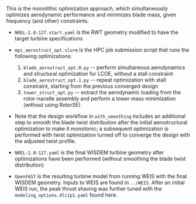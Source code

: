 This is the monolithic optimization approach, which simultaneously optimizes aerodynamic performance
and minimizes blade mass, given frequency (and other) constraints.

* `NREL-2.8-127.start.yaml` is the RWT geometry modified to have the target turbine specifications

* `mpi_aerostruct_opt.slurm` is the HPC job submission script that runs the following optimizations:

  1. `blade_aerostruct_opt.0.py` -- perform simultaneous aerodynamics and structural optimization
    for LCOE, without a stall constraint
  2. `blade_aerostruct_opt.1.py` -- repeat optimization with stall constraint, starting from the
    previous converged design
  3. `tower_struct_opt.py` -- extract the aerodynamic loading from the rotor-nacelle assembly and
    perform a tower mass minimization (without using RotorSE)

* Note that the design workflow in `with_smoothing` includes an additional step to smooth the blade
  twist distribution after the initial aerostructural optimization to make it monotonic; a
  subsequent optimization is performed with twist optimization turned off to converge the design
  with the adjusted twist profile.

* `NREL-2.8-127.yaml` is the final WISDEM turbine geometry after optimizations have been performed
  (without smoothing the blade twist distribution)

* `OpenFAST` is the resulting turbine model from running WEIS with the final WISDEM geometry.
  Inputs to WEIS are found in `../WEIS`. After an initial WEIS run, the peak thrust shaving was
  further tuned with the `modeling_options.dlc1p1.yaml` found here.
